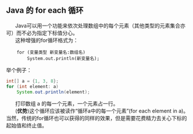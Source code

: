 ## Java 的 for each 循环
&ensp;&ensp;&ensp; Java可以用一个功能来依次处理数组中的每个元素（其他类型的元素集合亦可）而不必为指定下标值分心。  
&ensp;&ensp;&ensp; 这种增强的for循环格式为：  
```
    for (变量类型 新变量名:数组名)  
        System.out.println(新变量名);
```  
举个例子：
```java
int[] a = {1, 3, 8};
for (int element: a)
	System.out.println(element);
```
&ensp;&ensp;&ensp; 打印数组 a 的每一个元素，一个元素占一行。  
&ensp;&ensp;&ensp; (**优势**)这个循环应该被读作“循环a中的每一个元素”(for each element in a)。当然，传统的for循环也可以获得的同样的效果，但是需要花费精力去关心下标的起始值和终止值。
